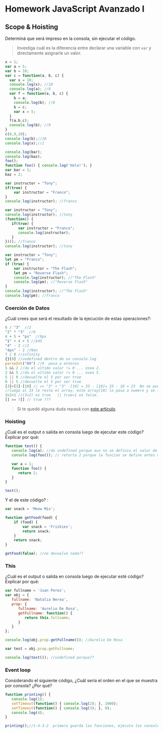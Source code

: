 
# Homework JavaScript Avanzado I

## Scope & Hoisting

Determiná que será impreso en la consola, sin ejecutar el código.

> Investiga cuál es la diferencia entre declarar una variable con `var` y directamente asignarle un valor.

```javascript
x = 1;
var a = 5;
var b = 10;
var c = function(a, b, c) {
  var x = 10;
  console.log(x); //10
  console.log(a); //8
  var f = function(a, b, c) {
    b = a;
    console.log(b); //8
    b = c;
    var x = 5;
  }
  f(a,b,c);
  console.log(b); //9
}
c(8,9,10);
console.log(b);//10
console.log(x);//1
```

```javascript
console.log(bar);
console.log(baz);
foo();
function foo() { console.log('Hola!'); }
var bar = 1;
baz = 2;
```

```javascript
var instructor = "Tony";
if(true) {
    var instructor = "Franco";
}
console.log(instructor); //franco
```

```javascript
var instructor = "Tony";
console.log(instructor); //tony
(function() {
   if(true) {
      var instructor = "Franco";
      console.log(instructor);
   }
})(); //franco
console.log(instructor); //tony
```

```javascript
var instructor = "Tony";
let pm = "Franco";
if (true) {
    var instructor = "The Flash";
    let pm = "Reverse Flash";
    console.log(instructor); //"The Flash"
    console.log(pm); //"Reverse Flash"
}
console.log(instructor); //"The Flash"
console.log(pm); //franco
```
### Coerción de Datos

¿Cuál crees que será el resultado de la ejecución de estas operaciones?:

```javascript
6 / "3"  //2
"2" * "3"  //6
4 + 5 + "px"  //9px
"$" + 4 + 5 //$45
"4" - 2 //2
"4px" - 2 //Nan
7 / 0 //infinity
{}[0] //undefined dentro de un console.log
parseInt("09") //9  pasa a enteros
5 && 2 //da el ultimo valor != 0 ... osea 2.
2 && 5 //da el ultimo valor != 0 ... osea 5.
5 || 0 //devuelte el 5 por ser true
0 || 5 //devuelte el 5 por ser true
[3]+[3]-[10] // => "3" + "3" -[10] = 33 - [10]= 33 - 10 = 23  No se puede sumar arrays, entonces se concatenan los valores(33), 
//luego al 33 le resta el array, este array[10] lo pasa a numero y se lo resta al 33.
3>2>1 //(3>2) es true   || true>1 es false.
[] == ![] // true ???

```

> Si te quedó alguna duda repasá con [este artículo](http://javascript.info/tutorial/object-conversion).


### Hoisting
¿Cuál es el output o salida en consola luego de ejecutar este código? Explicar por qué:

```javascript
function test() {
   console.log(a); //da undefined porque aun no se definio el valor de a
   console.log(foo()); // retorta 2 porque la funcion se define antes de ejecutar lineas de codigo.

   var a = 1;
   function foo() {
      return 2;
   }
}

test();
```

Y el de este código? :

```javascript
var snack = 'Meow Mix';

function getFood(food) {
    if (food) {
        var snack = 'Friskies';
        return snack;
    }
    return snack;
}

getFood(false); //no devuelve nada??
```


### This

¿Cuál es el output o salida en consola luego de ejecutar esté código? Explicar por qué:

```javascript
var fullname = 'Juan Perez';
var obj = {
   fullname: 'Natalia Nerea',
   prop: {
      fullname: 'Aurelio De Rosa',
      getFullname: function() {
         return this.fullname;
      }
   }
};

console.log(obj.prop.getFullname()); //Aurelio De Rosa

var test = obj.prop.getFullname;

console.log(test()); //undefined porque??
```

### Event loop

Considerando el siguiente código, ¿Cuál sería el orden en el que se muestra por consola? ¿Por qué?

```javascript
function printing() {
   console.log(1);
   setTimeout(function() { console.log(2); }, 1000);
   setTimeout(function() { console.log(3); }, 0);
   console.log(4);
}

printing();//1-4-3-2  primero guarda las funciones, ejecuta los console.log y luego los settimeout
```
